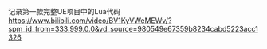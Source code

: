 记录第一款完整UE项目中的Lua代码
https://www.bilibili.com/video/BV1KyVWeMEWv/?spm_id_from=333.999.0.0&vd_source=980549e67359b8234cabd5223acc1326
